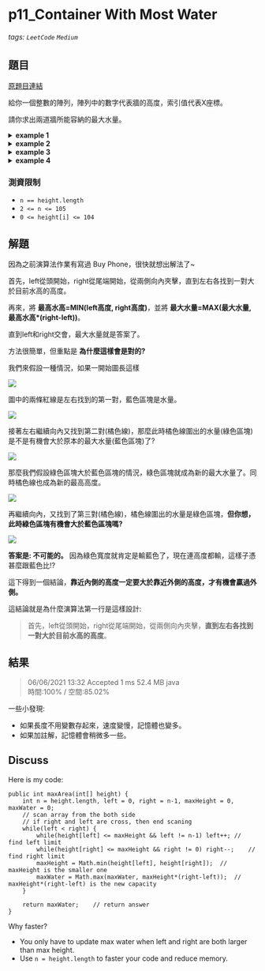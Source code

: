 # p11_Container With Most Water

###### tags: `LeetCode` `Medium`

## 題目
[原題目連結](https://leetcode.com/problems/container-with-most-water/)

給你一個整數的陣列，陣列中的數字代表牆的高度，索引值代表X座標。

請你求出兩道牆所能容納的最大水量。

<details><summary><b>example 1</b></summary>

![](https://i.imgur.com/jjBg2ca.png)

```
Input: height = [1,8,6,2,5,4,8,3,7]
Output: 49
```

紅色的兩道牆所能容納的水量為 ((8-1)\*7) = 49，是最大可容納的水量。
不挑 (1,8) 和 (6,8) 是因為 ((6-1)\*8) = 40，比49來的小。

</details>

<details><summary><b>example 2</b></summary>

```
Input: height = [1,1]
Output: 1
```

</details>

<details><summary><b>example 3</b></summary>

```
Input: height = [4,3,2,1,4]
Output: 16
```

</details>

<details><summary><b>example 4</b></summary>

```
Input: height = [1,2,1]
Output: 2
```

</details>

### 測資限制
* `n == height.length`
* `2 <= n <= 105`
* `0 <= height[i] <= 104`

## 解題
因為之前演算法作業有寫過 Buy Phone，很快就想出解法了~

首先，left從頭開始，right從尾端開始，從兩側向內夾擊，直到左右各找到一對大於目前水高的高度。

再來，將 **最高水高=MIN(left高度, right高度)**，並將 **最大水量=MAX(最大水量, 最高水高\*(right-left))**。

直到left和right交會，最大水量就是答案了。

方法很簡單，但重點是 **為什麼這樣會是對的?**

我們來假設一種情況，如果一開始圖長這樣

![](https://i.imgur.com/1Bm5UWo.jpg)

圖中的兩條紅線是左右找到的第一對，藍色區塊是水量。

![](https://i.imgur.com/Uz1UXDw.jpg)

接著左右繼續向內又找到第二對(橘色線)，那麼此時橘色線圍出的水量(綠色區塊)是不是有機會大於原本的最大水量(藍色區塊)了?

![](https://i.imgur.com/YyhYTfd.jpg)

那麼我們假設綠色區塊大於藍色區塊的情況，綠色區塊就成為新的最大水量了。同時橘色線也成為新的最高高度。

![](https://i.imgur.com/Lnajmjp.jpg)

再繼續向內，又找到了第三對(橘色線)，橘色線圍出的水量是綠色區塊，**但你想，此時綠色區塊有機會大於藍色區塊嗎?**

![](https://i.imgur.com/RTbQ2aj.jpg)

**答案是: 不可能的。** 因為綠色寬度就肯定是輸藍色了，現在連高度都輸，這樣子憑甚麼跟藍色比!?

這下得到一個結論，**靠近內側的高度一定要大於靠近外側的高度，才有機會贏過外側。**

這結論就是為什麼演算法第一行是這樣設計:

> 首先，left從頭開始，right從尾端開始，從兩側向內夾擊，**直到左右各找到一對大於目前水高的高度**。

## 結果
> 06/06/2021 13:32	Accepted	1 ms	52.4 MB	java  
> 時間:100% / 空間:85.02%

一些小發現:
* 如果長度不用變數存起來，速度變慢，記憶體也變多。
* 如果加註解，記憶體會稍微多一些。

## Discuss
Here is my code:
```
public int maxArea(int[] height) {
	int n = height.length, left = 0, right = n-1, maxHeight = 0, maxWater = 0;
	// scan array from the both side
	// if right and left are cross, then end scaning
	while(left < right) {
		while(height[left] <= maxHeight && left != n-1) left++;	// find left limit
		while(height[right] <= maxHeight && right != 0) right--;	// find right limit
		maxHeight = Math.min(height[left], height[right]);	// maxHeight is the smaller one
		maxWater = Math.max(maxWater, maxHeight*(right-left));	// maxHeight*(right-left) is the new capacity
	}

	return maxWater;	// return answer
}
```
Why faster?
* You only have to update max water when left and right are both larger than max height.
* Use `n = height.length` to faster your code and reduce memory.
